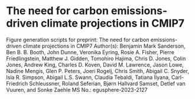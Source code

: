 # The need for carbon emissions-driven climate projections in CMIP7

Figure generation scripts for preprint: The need for carbon emissions-driven climate projections in CMIP7
Author(s): Benjamin Mark Sanderson, Ben B. B. Booth, John Dunne, Veronika Eyring, Rosie A. Fisher, Pierre Friedlingstein, Matthew J. Gidden, Tomohiro Hajima, Chris D. Jones, Colin Jones, Andrew King, Charles D. Koven, David M. Lawrence, Jason Lowe, Nadine Mengis, Glen P. Peters, Joeri Rogelj, Chris Smith, Abigail C. Snyder, Isla R. Simpson, Abigail L.S. Swann, Claudia Tebaldi, Tatiana Ilyana, Carl-Friedrich Schleussner, Roland Seferian, Bjørn Hallvard Samset, Detlef van Vuuren, and Sonke Zaehle
MS No.: egusphere-2023-2127
